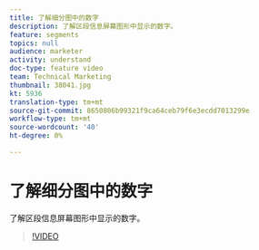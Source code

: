 ```yaml
---
title: 了解细分图中的数字
description: 了解区段信息屏幕图形中显示的数字。
feature: segments
topics: null
audience: marketer
activity: understand
doc-type: feature video
team: Technical Marketing
thumbnail: 38041.jpg
kt: 5936
translation-type: tm+mt
source-git-commit: 8650806b99321f9ca64ceb79f6e3ecdd7013299e
workflow-type: tm+mt
source-wordcount: '40'
ht-degree: 0%

---
```



# 了解细分图中的数字

了解区段信息屏幕图形中显示的数字。

>[!VIDEO](https://video.tv.adobe.com/v/38041/?quality=12&learn=on)

